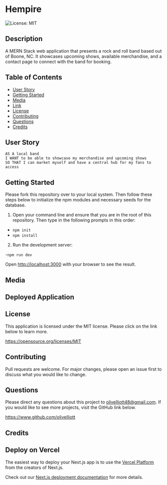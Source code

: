 # Hempire
![License: MIT](https://img.shields.io/badge/License-MIT-yellow.svg)

## Description
A MERN Stack web application that presents a rock and roll band based out of Boone, NC. It showcases upcoming shows, available merchandise, and a contact page to connect with the band for booking.

## Table of Contents
- [User Story](#user-story)
- [Getting Started](#getting-started)
- [Media](#media)
- [Link](#link)
- [License](#license)
- [Contributing](#contributing)
- [Questions](#questions)
- [Credits](#credits)

## User Story
```
AS A local band
I WANT to be able to showcase my merchandise and upcoming shows
SO THAT I can market myself and have a central hub for my fans to access
```
## Getting Started

Please fork this repository over to your local system. Then follow these steps below to initialize the npm modules and necessary seeds for the database.

1. Open your command line and ensure that you are in the root of this repository. Then type in the following prompts in this order:

- `npm init`
- `npm install`

2. Run the development server:

-`npm run dev`

Open [http://localhost:3000](http://localhost:3000) with your browser to see the result.

## Media


## Deployed Application


## License
This application is licensed under the MIT license. Please click on the link below to learn more.

https://opensource.org/licenses/MIT

## Contributing

Pull requests are welcome. For major changes, please open an issue first to discuss what you would like to change.

## Questions

Please direct any questions about this project to olivelliott48@gmail.com. If you would like to see more projects, visit the GitHub link below.

https://www.github.com/olivelliott

## Credits



## Deploy on Vercel

The easiest way to deploy your Next.js app is to use the [Vercel Platform](https://vercel.com/new?utm_medium=default-template&filter=next.js&utm_source=create-next-app&utm_campaign=create-next-app-readme) from the creators of Next.js.

Check out our [Next.js deployment documentation](https://nextjs.org/docs/deployment) for more details.
